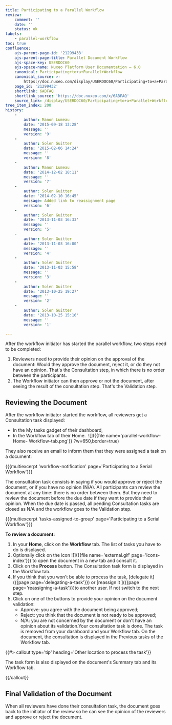 ```yaml
---
title: Participating to a Parallel Workflow
review:
    comment: ''
    date: ''
    status: ok
labels:
    - parallel-workflow
toc: true
confluence:
    ajs-parent-page-id: '21299433'
    ajs-parent-page-title: Parallel Document Workflow
    ajs-space-key: USERDOC60
    ajs-space-name: Nuxeo Platform User Documentation — 6.0
    canonical: Participating+to+a+Parallel+Workflow
    canonical_source: >-
        https://doc.nuxeo.com/display/USERDOC60/Participating+to+a+Parallel+Workflow
    page_id: '21299432'
    shortlink: 6ABFAQ
    shortlink_source: 'https://doc.nuxeo.com/x/6ABFAQ'
    source_link: /display/USERDOC60/Participating+to+a+Parallel+Workflow
tree_item_index: 200
history:
    -
        author: Manon Lumeau
        date: '2015-09-18 13:28'
        message: ''
        version: '9'
    -
        author: Solen Guitter
        date: '2015-02-06 14:24'
        message: ''
        version: '8'
    -
        author: Manon Lumeau
        date: '2014-12-02 18:11'
        message: ''
        version: '7'
    -
        author: Solen Guitter
        date: '2014-02-10 16:45'
        message: Added link to reassignment page
        version: '6'
    -
        author: Solen Guitter
        date: '2013-11-03 16:33'
        message: ''
        version: '5'
    -
        author: Solen Guitter
        date: '2013-11-03 16:00'
        message: ''
        version: '4'
    -
        author: Solen Guitter
        date: '2013-11-03 15:58'
        message: ''
        version: '3'
    -
        author: Solen Guitter
        date: '2013-10-25 19:27'
        message: ''
        version: '2'
    -
        author: Solen Guitter
        date: '2013-10-25 15:16'
        message: ''
        version: '1'

---
```

After the workflow initiator has started the parallel workflow, two steps need to be completed:

1.  Reviewers need to provide their opinion on the approval of the document: Would they approve the document, reject it, or do they not have an opinion. That's the Consultation step, in which there is no order between the participants.
2.  The Workflow initiator can then approve or not the document, after seeing the result of the consultation step. That's the Validation step.

## Reviewing the Document

After the workflow initiator started the workflow, all reviewers get a Consultation task displayed:

*   In the My tasks gadget of their dashboard,
*   In the Workflow tab of their Home.&nbsp;
    ![]({{file name='parallel-workflow-Home- Workflow-tab.png'}} ?w=650,border=true)

They also receive an email to inform them that they were assigned a task on a document:

{{{multiexcerpt 'workflow-notification' page='Participating to a Serial Workflow'}}}

The consultation task consists in saying if you would approve or reject the document, or if you have no opinion (N/A). All participants can review the document at any time: there is no order between them. But they need to review the document before the due date if they want to provide their opinion. When the due date is passed, all pending Consultation tasks are closed as N/A and the workflow goes to the Validation step.

{{{multiexcerpt 'tasks-assigned-to-group' page='Participating to a Serial Workflow'}}}

**To review a document:**

1.  In your&nbsp;**Home**, click on the&nbsp;**Workflow**&nbsp;tab.
    The list of tasks you have to do is displayed.
2.  Optionally click on the icon&nbsp;![]({{file name='external.gif' page='icons-index'}})&nbsp;to open the document in a new tab and consult it.
3.  Click on the&nbsp;**Process**&nbsp;button.
    The Consultation task form is displayed in the Workflow tab.
4.  If you think that you won't be able to process the task,&nbsp;[delegate it]({{page page='delegating-a-task'}})&nbsp;or&nbsp;[reassign it ]({{page page='reassigning-a-task'}})to another user. If not switch to the next step.
5.  Click on one of the buttons to provide your opinion on the document validation:
    *   Approve: you agree with the document being approved;
    *   Reject: you think that the document is not ready to be approved;
    *   N/A: you are not concerned by the document or don't have an opinion about its validation.Your consultation task is done. The task is removed from your dashboard and your Workflow tab.
    On the document, the consultation is displayed in the Previous tasks of the Workflow tab.

{{#> callout type='tip' heading='Other location to process the task'}}

The task form is also displayed on the document's Summary tab and its Workflow tab.

{{/callout}}

## Final Validation of the Document

When all reviewers have done their consultation task, the document goes back to the initiator of the review so he can see the opinion of the reviewers and approve or reject the document.

